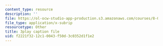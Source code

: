 ```yaml
---
content_type: resource
description: ''
file: https://ol-ocw-studio-app-production.s3.amazonaws.com/courses/8-01sc-classical-mechanics-fall-2016/f2221f3212c10043f50d3c0352d1f1e2_JTePtoM_MeM.srt
file_type: application/x-subrip
resourcetype: Other
title: 3play caption file
uid: f2221f32-12c1-0043-f50d-3c0352d1f1e2
---
```

